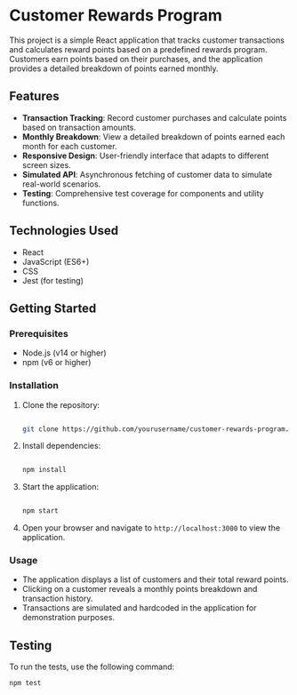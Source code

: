 # Customer Rewards Program

This project is a simple React application that tracks customer transactions and calculates reward points based on a predefined rewards program. Customers earn points based on their purchases, and the application provides a detailed breakdown of points earned monthly.

## Features

*   **Transaction Tracking**: Record customer purchases and calculate points based on transaction amounts.
*   **Monthly Breakdown**: View a detailed breakdown of points earned each month for each customer.
*   **Responsive Design**: User-friendly interface that adapts to different screen sizes.
*   **Simulated API**: Asynchronous fetching of customer data to simulate real-world scenarios.
*   **Testing**: Comprehensive test coverage for components and utility functions.

## Technologies Used

*   React
*   JavaScript (ES6+)
*   CSS
*   Jest (for testing)

## Getting Started

### Prerequisites

*   Node.js (v14 or higher)
*   npm (v6 or higher)

### Installation

1.  Clone the repository:
    
    ```bash
    
    git clone https://github.com/yourusername/customer-rewards-program.git cd customer-rewards-program
    
2.  Install dependencies:
    
    ```bash
    
    npm install
    
3.  Start the application:
    
    ```bash
    
    npm start
    
4.  Open your browser and navigate to `http://localhost:3000` to view the application.
    

### Usage

*   The application displays a list of customers and their total reward points.
*   Clicking on a customer reveals a monthly points breakdown and transaction history.
*   Transactions are simulated and hardcoded in the application for demonstration purposes.


## Testing

To run the tests, use the following command:

    npm test
